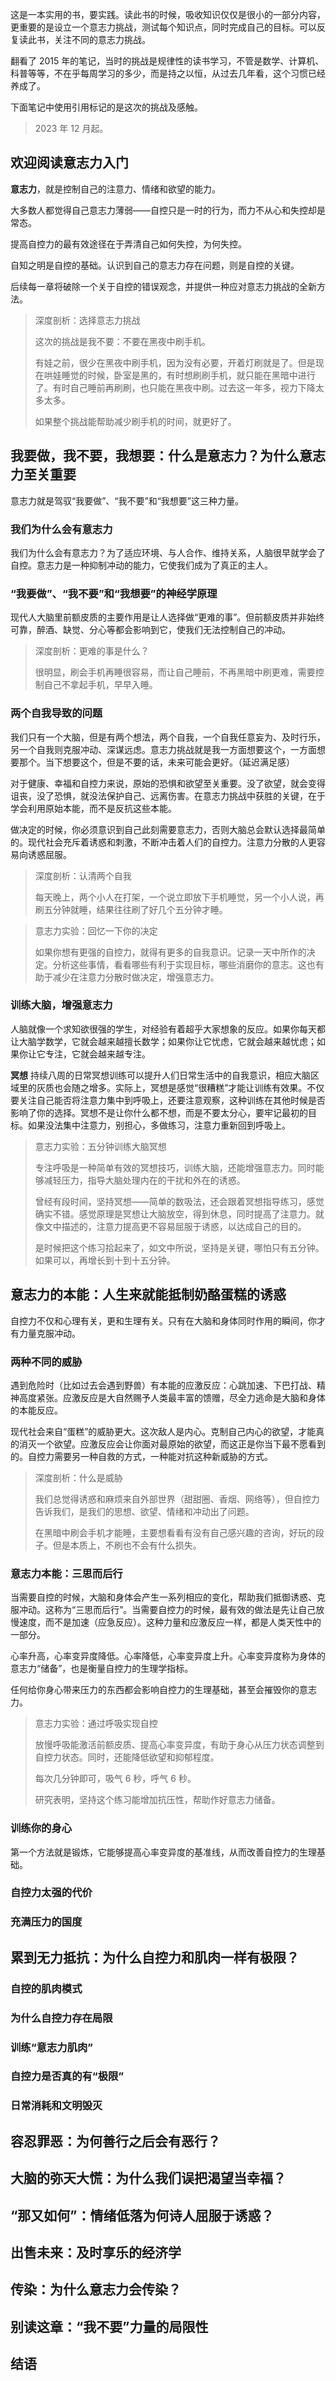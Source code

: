 这是一本实用的书，要实践。读此书的时候，吸收知识仅仅是很小的一部分内容，更重要的是设立一个意志力挑战，测试每个知识点，同时完成自己的目标。可以反复读此书，关注不同的意志力挑战。

翻看了 2015 年的笔记，当时的挑战是规律性的读书学习，不管是数学、计算机、科普等等，不在乎每周学习的多少，而是持之以恒，从过去几年看，这个习惯已经养成了。

下面笔记中使用引用标记的是这次的挑战及感触。
> 2023 年 12 月起。

## 欢迎阅读意志力入门
**意志力**，就是控制自己的注意力、情绪和欲望的能力。

大多数人都觉得自己意志力薄弱——自控只是一时的行为，而力不从心和失控却是常态。

提高自控力的最有效途径在于弄清自己如何失控，为何失控。

自知之明是自控的基础。认识到自己的意志力存在问题，则是自控的关键。

后续每一章将破除一个关于自控的错误观念，并提供一种应对意志力挑战的全新方法。

> 深度剖析：选择意志力挑战
>
> 这次的挑战是我不要：不要在黑夜中刷手机。
>
> 有娃之前，很少在黑夜中刷手机，因为没有必要，开着灯刷就是了。但是现在哄娃睡觉的时候，卧室是黑的，有时想刷刷手机，就只能在黑暗中进行了。有时自己睡前再刷刷，也只能在黑夜中刷。过去这一年多，视力下降太多太多。
>
> 如果整个挑战能帮助减少刷手机的时间，就更好了。

## 我要做，我不要，我想要：什么是意志力？为什么意志力至关重要
意志力就是驾驭“我要做”、“我不要”和“我想要”这三种力量。

### 我们为什么会有意志力
我们为什么会有意志力？为了适应环境、与人合作、维持关系，人脑很早就学会了自控。意志力是一种抑制冲动的能力，它使我们成为了真正的主人。

### “我要做”、“我不要”和“我想要”的神经学原理
现代人大脑里前额皮质的主要作用是让人选择做“更难的事”。但前额皮质并非始终可靠，醉酒、缺觉、分心等都会影响到它，使我们无法控制自己的冲动。

> 深度剖析：更难的事是什么？
>
> 很明显，刷会手机再睡很容易，而让自己睡前，不再黑暗中刷更难，需要控制自己不拿起手机，早早入睡。

### 两个自我导致的问题
我们只有一个大脑，但是有两个想法，两个自我，一个自我任意妄为、及时行乐，另一个自我则克服冲动、深谋远虑。意志力挑战就是我一方面想要这个，一方面想要那个。当下想要这个，但是不要的话，未来可能会更好。（延迟满足感）

对于健康、幸福和自控力来说，原始的恐惧和欲望至关重要。没了欲望，就会变得诅丧，没了恐惧，就没法保护自己、远离伤害。在意志力挑战中获胜的关键，在于学会利用原始本能，而不是反抗这些本能。

做决定的时候，你必须意识到自己此刻需要意志力，否则大脑总会默认选择最简单的。现代社会充斥着诱惑和刺激，不断冲击着人们的自控力。注意力分散的人更容易向诱惑屈服。

> 深度剖析：认清两个自我
>
> 每天晚上，两个小人在打架，一个说立即放下手机睡觉，另一个小人说，再刷五分钟就睡，结果往往刷了好几个五分钟才睡。

> 意志力实验：回忆一下你的决定
>
> 如果你想有更强的自控力，就得有更多的自我意识。记录一天中所作的决定。分析这些事情，看看哪些有利于实现目标，哪些消磨你的意志。这也有助于减少在注意力分散时做决定，增强意志力。

### 训练大脑，增强意志力
人脑就像一个求知欲很强的学生，对经验有着超乎大家想象的反应。如果你每天都让大脑学数学，它就会越来越擅长数学；如果你让它忧虑，它就会越来越忧虑；如果你让它专注，它就会越来越专注。

**冥想** 持续八周的日常冥想训练可以提升人们日常生活中的自我意识，相应大脑区域里的灰质也会随之增多。实际上，冥想是感觉“很糟糕”才能让训练有效果。不仅要关注自己能否将注意力集中到呼吸上，还要注意观察，这种训练在其他时候是否影响了你的选择。冥想不是让你什么都不想，而是不要太分心，要牢记最初的目标。如果没法集中注意力，别担心，多做练习，注意力重新回到呼吸上。

> 意志力实验：五分钟训练大脑冥想
>
> 专注呼吸是一种简单有效的冥想技巧，训练大脑，还能增强意志力。同时能够减轻压力，指导大脑处理内在的干扰和外在的诱惑。
>
> 曾经有段时间，坚持冥想——简单的数吸法，还会跟着冥想指导练习，感觉确实不错。感觉原理是冥想让大脑放空，得到休息，同时提高了注意力。就像文中描述的，注意力提高更不容易屈服于诱惑，以达成自己的目的。
>
> 是时候把这个练习拾起来了，如文中所说，坚持是关键，哪怕只有五分钟。如果可以，再增长到十到十五分钟。

## 意志力的本能：人生来就能抵制奶酪蛋糕的诱惑
自控力不仅和心理有关，更和生理有关。只有在大脑和身体同时作用的瞬间，你才有力量克服冲动。

### 两种不同的威胁
遇到危险时（比如过去会遇到野兽）有本能的应激反应：心跳加速、下巴打战、精神高度紧张。应激反应是大自然赐予人类最丰富的馈赠，尽全力逃命是大脑和身体的本能反应。

现代社会来自“蛋糕”的威胁更大。这次敌人是内心。克制自己内心的欲望，才能真的消灭一个欲望。应激反应会让你面对最原始的欲望，而这正是你当下最不愿看到的。自控力需要另一种自救的方式，一种能对抗这种新威胁的方式。

> 深度剖析：什么是威胁
>
> 我们总觉得诱惑和麻烦来自外部世界（甜甜圈、香烟、网络等），但自控力告诉我们，是我们的思想、欲望、情绪和冲动出了问题。
>
> 在黑暗中刷会手机才能睡，主要想看看有没有自己感兴趣的咨询，好玩的段子。但是本质上，不刷也不会有什么损失。

### 意志力本能：三思而后行
当需要自控的时候，大脑和身体会产生一系列相应的变化，帮助我们抵御诱惑、克服冲动。这称为“三思而后行”。当需要自控力的时候，最有效的做法是先让自己放慢速度，而不是加速（应急反应）。这种力量和应激反应一样，都是人类天性中的一部分。

心率升高，心率变异度降低。心率降低，心率变异度上升。心率变异度称为身体的意志力“储备”，也是衡量自控力的生理学指标。

任何给你身心带来压力的东西都会影响自控力的生理基础，甚至会摧毁你的意志力。

> 意志力实验：通过呼吸实现自控
>
> 放慢呼吸能激活前额皮质、提高心率变异度，有助于身心从压力状态调整到自控力状态。同时，还能降低欲望和抑郁程度。
>
> 每次几分钟即可，吸气 6 秒，呼气 6 秒。
>
> 研究表明，坚持这个练习能增加抗压性，帮助作好意志力储备。

### 训练你的身心
第一个方法就是锻炼，它能够提高心率变异度的基准线，从而改善自控力的生理基础。

### 自控力太强的代价

### 充满压力的国度

## 累到无力抵抗：为什么自控力和肌肉一样有极限？

### 自控的肌肉模式

### 为什么自控力存在局限

### 训练“意志力肌肉”

### 自控力是否真的有“极限”

### 日常消耗和文明毁灭

## 容忍罪恶：为何善行之后会有恶行？

## 大脑的弥天大慌：为什么我们误把渴望当幸福？

## “那又如何”：情绪低落为何诗人屈服于诱惑？

## 出售未来：及时享乐的经济学

## 传染：为什么意志力会传染？

## 别读这章：“我不要”力量的局限性

## 结语

